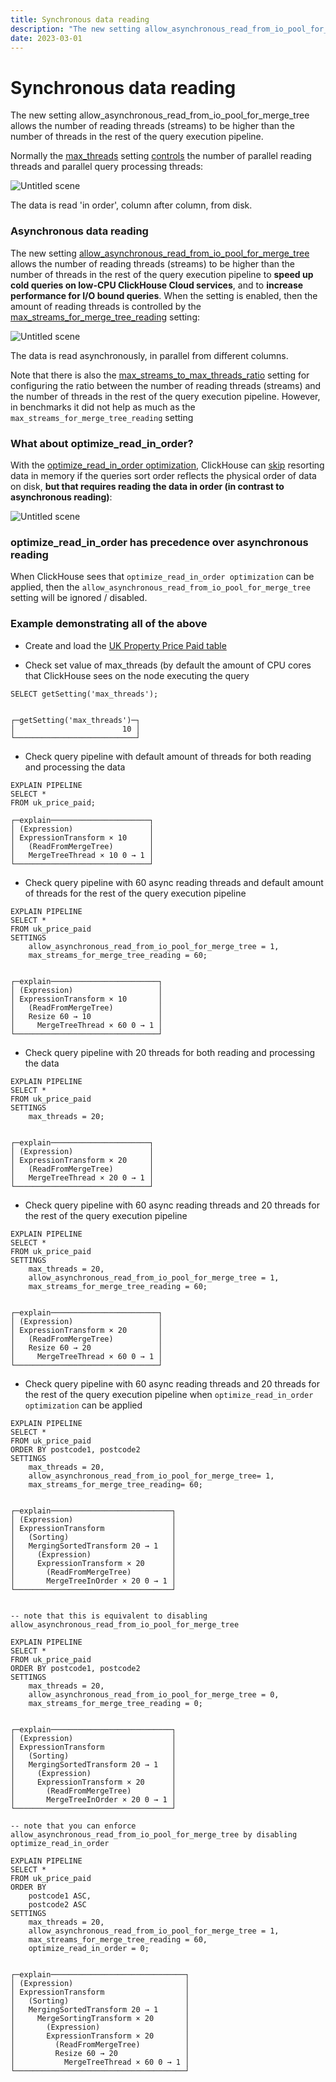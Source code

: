 ```yaml
---
title: Synchronous data reading
description: "The new setting allow_asynchronous_read_from_io_pool_for_merge_tree allows the number of reading threads (streams) to be higher than the number of threads in the rest of the query execution pipeline."
date: 2023-03-01
---
```


# Synchronous data reading

The new setting allow_asynchronous_read_from_io_pool_for_merge_tree allows the number of reading threads (streams) to be higher than the number of threads in the rest of the query execution pipeline.

<!-- truncate -->

Normally the [max_threads](https://clickhouse.com/docs/en/operations/settings/settings/#settings-max_threads) setting [controls](https://clickhouse.com/company/events/query-performance-introspection) the number of parallel reading threads and parallel query processing threads:

![Untitled scene](https://user-images.githubusercontent.com/97666923/212138072-5410b684-d00d-4218-93c5-6f49523928a5.png)

The data is read 'in order', column after column, from disk.

### Asynchronous data reading
The new setting [allow_asynchronous_read_from_io_pool_for_merge_tree](https://github.com/ClickHouse/ClickHouse/pull/43260) allows the number of reading threads (streams) to be higher than the number of threads in the rest of the query execution pipeline to **speed up cold queries on low-CPU ClickHouse Cloud services**, and to **increase performance for I/O bound queries**.
When the setting is enabled, then the amount of reading threads is controlled by the [max_streams_for_merge_tree_reading](https://github.com/ClickHouse/ClickHouse/pull/43260) setting:

![Untitled scene](https://user-images.githubusercontent.com/97666923/212138124-82efba35-7948-4c16-8c44-cba5f0c5c5ae.png)

The data is read asynchronously, in parallel from different columns.

Note that there is also the [max_streams_to_max_threads_ratio](https://github.com/ClickHouse/ClickHouse/pull/43260) setting for configuring the ratio between the number of reading threads (streams) and the number of threads in the rest of the query execution pipeline. However, in benchmarks it did not help as much as the `max_streams_for_merge_tree_reading` setting

### What about optimize_read_in_order?

With the [optimize_read_in_order optimization](https://clickhouse.com/docs/en/sql-reference/statements/select/order-by/#optimization-of-data-reading), ClickHouse can [skip](https://clickhouse.com/blog/clickhouse-faster-queries-with-projections-and-primary-indexes) resorting data in memory if the queries sort order reflects the physical order of data on disk, **but that requires reading the data in order (in contrast to asynchronous reading)**:

![Untitled scene](https://user-images.githubusercontent.com/97666923/212138180-1a4e29d5-43f1-4bfa-a1d6-df2824417508.png)

### optimize_read_in_order has precedence over asynchronous reading

When ClickHouse sees that `optimize_read_in_order optimization` can be applied, then the `allow_asynchronous_read_from_io_pool_for_merge_tree` setting will be ignored / disabled.

### Example demonstrating all of the above

- Create and load the [UK Property Price Paid table](https://clickhouse.com/docs/en/getting-started/example-datasets/uk-price-paid)

- Check set value of max_threads (by default the amount of CPU cores that ClickHouse sees on the node executing the query
```
SELECT getSetting('max_threads');


┌─getSetting('max_threads')─┐
│                        10 │
└───────────────────────────┘
```

- Check query pipeline with default amount of threads for both reading and processing the data
```
EXPLAIN PIPELINE
SELECT *
FROM uk_price_paid;

┌─explain──────────────────────┐
│ (Expression)                 │
│ ExpressionTransform × 10     │
│   (ReadFromMergeTree)        │
│   MergeTreeThread × 10 0 → 1 │
└──────────────────────────────┘
```

- Check query pipeline with 60 async reading threads and default amount of threads for the rest of the query execution pipeline
```
EXPLAIN PIPELINE
SELECT *
FROM uk_price_paid
SETTINGS
    allow_asynchronous_read_from_io_pool_for_merge_tree = 1,
    max_streams_for_merge_tree_reading = 60;


┌─explain────────────────────────┐
│ (Expression)                   │
│ ExpressionTransform × 10       │
│   (ReadFromMergeTree)          │
│   Resize 60 → 10               │
│     MergeTreeThread × 60 0 → 1 │
└────────────────────────────────┘
```

- Check query pipeline with 20 threads for both reading and processing the data
```
EXPLAIN PIPELINE
SELECT *
FROM uk_price_paid
SETTINGS
    max_threads = 20;


┌─explain──────────────────────┐
│ (Expression)                 │
│ ExpressionTransform × 20     │
│   (ReadFromMergeTree)        │
│   MergeTreeThread × 20 0 → 1 │
└──────────────────────────────┘
```

- Check query pipeline with 60 async reading threads and 20 threads for the rest of the query execution pipeline
```
EXPLAIN PIPELINE
SELECT *
FROM uk_price_paid
SETTINGS
    max_threads = 20,
    allow_asynchronous_read_from_io_pool_for_merge_tree = 1,
    max_streams_for_merge_tree_reading = 60;


┌─explain────────────────────────┐
│ (Expression)                   │
│ ExpressionTransform × 20       │
│   (ReadFromMergeTree)          │
│   Resize 60 → 20               │
│     MergeTreeThread × 60 0 → 1 │
└────────────────────────────────┘
```

- Check query pipeline with 60 async reading threads and 20 threads for the rest of the query execution pipeline
when `optimize_read_in_order optimization` can be applied
```
EXPLAIN PIPELINE
SELECT *
FROM uk_price_paid
ORDER BY postcode1, postcode2
SETTINGS
    max_threads = 20,
    allow_asynchronous_read_from_io_pool_for_merge_tree= 1,
    max_streams_for_merge_tree_reading= 60;


┌─explain───────────────────────────┐
│ (Expression)                      │
│ ExpressionTransform               │
│   (Sorting)                       │
│   MergingSortedTransform 20 → 1   │
│     (Expression)                  │
│     ExpressionTransform × 20      │
│       (ReadFromMergeTree)         │
│       MergeTreeInOrder × 20 0 → 1 │
└───────────────────────────────────┘


-- note that this is equivalent to disabling allow_asynchronous_read_from_io_pool_for_merge_tree

EXPLAIN PIPELINE
SELECT *
FROM uk_price_paid
ORDER BY postcode1, postcode2
SETTINGS
    max_threads = 20,
    allow_asynchronous_read_from_io_pool_for_merge_tree = 0,
    max_streams_for_merge_tree_reading = 0;


┌─explain───────────────────────────┐
│ (Expression)                      │
│ ExpressionTransform               │
│   (Sorting)                       │
│   MergingSortedTransform 20 → 1   │
│     (Expression)                  │
│     ExpressionTransform × 20      │
│       (ReadFromMergeTree)         │
│       MergeTreeInOrder × 20 0 → 1 │
└───────────────────────────────────┘

-- note that you can enforce allow_asynchronous_read_from_io_pool_for_merge_tree by disabling optimize_read_in_order

EXPLAIN PIPELINE
SELECT *
FROM uk_price_paid
ORDER BY
    postcode1 ASC,
    postcode2 ASC
SETTINGS
    max_threads = 20,
    allow_asynchronous_read_from_io_pool_for_merge_tree = 1,
    max_streams_for_merge_tree_reading = 60,
    optimize_read_in_order = 0;


┌─explain──────────────────────────────┐
│ (Expression)                         │
│ ExpressionTransform                  │
│   (Sorting)                          │
│   MergingSortedTransform 20 → 1      │
│     MergeSortingTransform × 20       │
│       (Expression)                   │
│       ExpressionTransform × 20       │
│         (ReadFromMergeTree)          │
│         Resize 60 → 20               │
│           MergeTreeThread × 60 0 → 1 │
└──────────────────────────────────────┘


```

